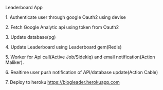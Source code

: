Leaderboard App

1\. Authenticate user through google Oauth2 using devise

2\. Fetch Google Analytic api using token from Oauth2

3\. Update database(pg)

4\. Update Leaderboard using Leaderboard gem(Redis)

5\. Worker for Api call(Active Job/Sidekiq) and email notification(Action Maliker).

6\. Realtime user push notification of API/database update(Action Cable)

7\. Deploy to heroku https://blogleader.herokuapp.com
